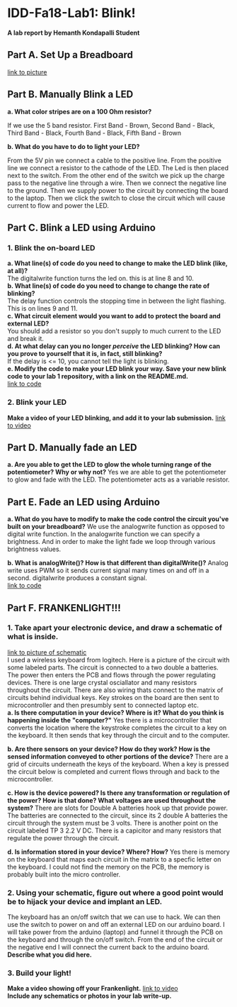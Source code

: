 # IDD-Fa18-Lab1: Blink!

**A lab report by Hemanth Kondapalli Student**

## Part A. Set Up a Breadboard

[link to picture](basic_breadboard.JPG)


## Part B. Manually Blink a LED

**a. What color stripes are on a 100 Ohm resistor?**

 If we use the 5 band resistor. 
 First Band - Brown, Second Band - Black, Third Band - Black, Fourth Band - Black, Fifth Band - Brown
 
**b. What do you have to do to light your LED?**

From the 5V pin we connect a cable to the positive line. From the positive line we connect a resistor to the cathode of the LED. The Led is then placed next to the switch. From the other end of the switch we pick up the charge pass to the negative line through a wire. Then we connect the negative line to the ground. 
Then we supply power to the circuit by connecting the board to the laptop. Then we click the switch to close the circuit which will cause current to flow and power the LED.

## Part C. Blink a LED using Arduino

### 1. Blink the on-board LED

**a. What line(s) of code do you need to change to make the LED blink (like, at all)?**<br />
The digitalwrite function turns the led on. this is at line 8 and 10.<br />
**b. What line(s) of code do you need to change to change the rate of blinking?**<br />
The delay function controls the stopping time in between the light flashing. This is on lines 9 and 11.<br />
**c. What circuit element would you want to add to protect the board and external LED?**
<br />
 You should add a resistor so you don't supply to much current to the LED and break it.
<br />
**d. At what delay can you no longer *perceive* the LED blinking? How can you prove to yourself that it is, in fact, still blinking?**
<br />
If the delay is <= 10, you cannot tell the light is blinking. 
<br />
**e. Modify the code to make your LED blink your way. Save your new blink code to your lab 1 repository, with a link on the README.md.** <br />
[link to code](led_blink.ino)



### 2. Blink your LED

**Make a video of your LED blinking, and add it to your lab submission.**
[link to video](https://www.youtube.com/watch?v=gv7c_gFRxzA&feature=share)


## Part D. Manually fade an LED

**a. Are you able to get the LED to glow the whole turning range of the potentiometer? Why or why not?**
Yes we are able to get the potentiometer to glow and fade with the LED. The potentiometer acts as a variable resistor. 

## Part E. Fade an LED using Arduino

**a. What do you have to modify to make the code control the circuit you've built on your breadboard?**
We use the analogwrite function as opposed to digital write function. In the analogwrite function we can specify a brightness.
And in order to make the light fade we loop through various brightness values.

**b. What is analogWrite()? How is that different than digitalWrite()?**
Analog write uses PWM so it sends current signal many times on and off in a second. digitalwrite produces a constant signal. 
<br >
[link to code](analog_fade.ino)

## Part F. FRANKENLIGHT!!!

### 1. Take apart your electronic device, and draw a schematic of what is inside. 
[link to picture of schematic](schematic.jpeg)
<br >
I used a wireless keyboard from logitech. Here is a picture of the circuit with some labeled parts. The circuit is connected to a two double a batteries. The power then enters the PCB and flows through the power regulating devices. There is one large crystal osciallator and many resistors throughout the circuit. There are also wiring thats connect to the matrix of circuits behind individual keys. Key strokes on the board are then sent to microcontroller and then presumbly sent to connected laptop etc. 
<br >**a. Is there computation in your device? Where is it? What do you think is happening inside the "computer?"**
Yes there is a microcontroller that converts the location where the keystroke completes the circuit to a key on the keyboard. It then sends that key through the circuit and to the computer. 

**b. Are there sensors on your device? How do they work? How is the sensed information conveyed to other portions of the device?**
There are a grid of circuits underneath the keys of the keyboard. When a key is pressed the circuit below is completed and current flows through and back to the microcontroller. 

**c. How is the device powered? Is there any transformation or regulation of the power? How is that done? What voltages are used throughout the system?**
There are slots for Double A batteries hook up that provide power. The batteries are connected to the circuit, since its 2 double A batteries the circuit through the system must be 3 volts. There is another point on the circuit labeled TP 3 2.2 V DC.
There is a capicitor and many resistors that regulate the power through the circuit. 

**d. Is information stored in your device? Where? How?**
Yes there is memory on the keyboard that maps each circuit in the matrix to a specfic letter on the keyboard. I could not find the memory on the PCB, the memory is probably built into the micro controller.

### 2. Using your schematic, figure out where a good point would be to hijack your device and implant an LED.
The keyboard has an on/off switch that we can use to hack. We can then use the switch to power on and off an external LED on our arduino board. I will take power from the arduino (laptop) and funnel it through the PCB on the keyboard and through the on/off switch. From the end of the circuit or the negative end I will connect the current back to the arduino board. 
**Describe what you did here.**

### 3. Build your light!

**Make a video showing off your Frankenlight.**
[link to video](https://youtu.be/ObonbDq9Cnw)<br>
**Include any schematics or photos in your lab write-up.**
